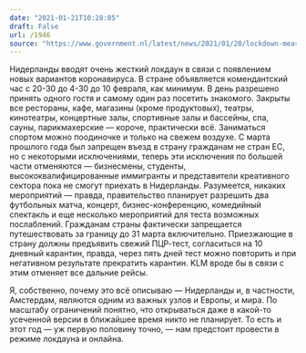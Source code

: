 ```yaml
---
date: "2021-01-21T10:28:05"
draft: False
url: /1946
source: "https://www.government.nl/latest/news/2021/01/20/lockdown-measures-tightened-in-response-to-concerns-about-new-variants-of-virus"
---
```


Нидерланды вводят очень жесткий локдаун в связи с появлением новых вариантов коронавируса. В стране объявляется комендантский час с 20-30 до 4-30 до 10 февраля, как минимум. В день разрешено принять одного гостя и самому один раз посетить знакомого. Закрыты все рестораны, кафе, магазины (кроме продуктовых), театры, кинотеатры, концертные залы, спортивные залы и бассейны, спа, сауны, парикмахерские — короче, практически всё. Заниматься спортом можно поодиночке и только на свежем воздухе. С марта прошлого года был запрещен въезд в страну гражданам не стран ЕС, но с некоторыми исключениями, теперь эти исключения по большей части отменяются — бизнесмены, студенты, высококвалифицированные иммигранты и представители креативного сектора пока не смогут приехать в Нидерланды. Разумеется, никаких мероприятий — правда, правительство планирует разрешить два футбольных матча, концерт, бизнес-конференцию, комедийный спектакль и еще несколько мероприятий для теста возможных послаблений. Гражданам страны фактически запрещается путешествовать за границу до 31 марта включительно. Приезжающие в страну должны предъявить свежий ПЦР-тест, согласиться на 10 дневный карантин, правда, через пять дней тест можно повторить и при негативном результате прекратить карантин. KLM вроде бы в связи с этим отменяет все дальние рейсы.

Я, собственно, почему это всё описываю — Нидерланды и, в частности, Амстердам, являются одним из важных узлов и Европы, и мира. По масштабу ограничений понятно, что открываться даже в какой-то усеченной версии в ближайшее время никто не планирует. То есть и этот год — уж первую половину точно, — нам предстоит провести в режиме локдауна и онлайна.
